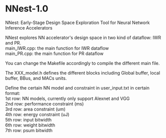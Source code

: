 # NNest-1.0

NNest: Early-Stage Design Space Exploration Tool for Neural Network Inference Accelerators

NNest explores NN accelerator's design space in two kind of dataflow: IWR and PR.</br>
main_IWR.cpp: the main function for IWR dataflow</br>
main_PR.cpp: the main function for PR dataflow</br>

You can change the Makefile accordingly to compile the different main file.

The XXX_model.h defines the different blocks including Global buffer, local buffer, BBus, and MACs units.

Define the certain NN model and constraint in user_input.txt in certain format: </br>
1st row: NN models, currently only support Alexnet and VGG </br>
2nd row: performance constraint (ms) </br>
3rd row: area constraint (um) </br>
4th row: energy constraint (uJ) </br>
5th row: input bitwidth </br>
6th row: weight bitwidth </br>
7th row: psum bitwidth </br>


